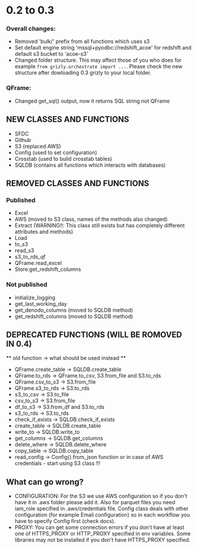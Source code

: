 # 0.2 to 0.3

### Overall changes:

- Removed 'bulk/' prefix from all functions which uses s3
- Set default engine string 'mssql+pyodbc://redshift_acoe' for redshift and default s3 bucket to 'acoe-s3'
- Changed folder structure. This may affect those of you who does for example `from grizly.orchestrate import ...`.
  Please check the new structure after dowloading 0.3 grizly to your local folder.

### QFrame:

- Changed get_sql() output, now it returns SQL string not QFrame

## NEW CLASSES AND FUNCTIONS

- SFDC
- Github
- S3 (replaced AWS)
- Config (used to set configuration)
- Crosstab (used to bulid crosstab tables)
- SQLDB (contains all functions which interacts with databases)

## REMOVED CLASSES AND FUNCTIONS

### Published

- Excel
- AWS (moved to S3 class, names of the methods also changed)
- Extract (WARNING!!: This class still exists but has completely different attributes and methods)
- Load
- to_s3
- read_s3
- s3_to_rds_qf
- QFrame.read_excel
- Store.get_redshift_columns

### Not published

- initialize_logging
- get_last_working_day
- get_denodo_columns (moved to SQLDB method)
- get_redshift_columns (moved to SQLDB method)

## DEPRECATED FUNCTIONS (WILL BE ROMOVED IN 0.4)

** old function -> what should be used instead **

- QFrame.create_table -> SQLDB.create_table
- QFrame.to_rds -> QFrame.to_csv, S3.from_file and S3.to_rds
- QFrame.csv_to_s3 -> S3.from_file
- QFrame.s3_to_rds -> S3.to_rds
- s3_to_csv -> S3.to_file
- csv_to_s3 -> S3.from_file
- df_to_s3 -> S3.from_df and S3.to_rds
- s3_to_rds -> S3.to_rds
- check_if_exists -> SQLDB.check_if_exists
- create_table -> SQLDB.create_table
- write_to -> SQLDB.write_to
- get_columns -> SQLDB.get_columns
- delete_where -> SQLDB.delete_where
- copy_table -> SQLDB.copy_table
- read_config -> Config().from_json function or in case of AWS credentials - start using S3 class !!!

## What can go wrong?

- CONFIGURATION: For the S3 we use AWS configuration so if you don't have it in .aws folder please add it. Also for parquet files you need iam_role specified in .aws/credentials file. Config class deals with other configuration (for example Email configuration) so in each workflow you have to specify Config first (check docs).
- PROXY: You can get some connection errors if you don't have at least one of HTTPS_PROXY or HTTP_PROXY specified in env variables. Some libraries may not be installed if you don't have HTTPS_PROXY specified.
